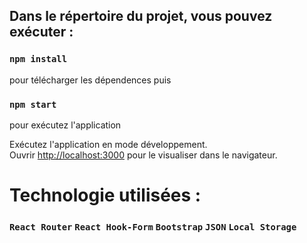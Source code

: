 ## Dans le répertoire du projet, vous pouvez exécuter :

### `npm install`

pour télécharger les dépendences puis

### `npm start`

pour exécutez l'application

Exécutez l'application en mode développement.\
Ouvrir [http://localhost:3000](http://localhost:3000) pour le visualiser dans le navigateur.

# Technologie utilisées :

### `React Router` `React Hook-Form` `Bootstrap` `JSON` `Local Storage`
